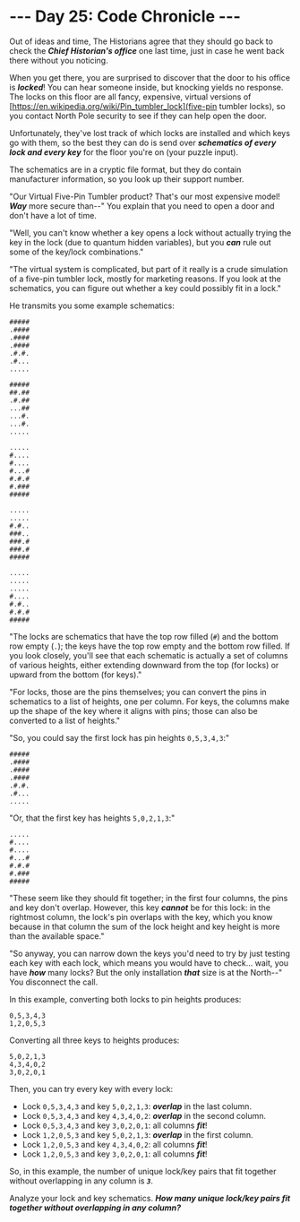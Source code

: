 # --- Day 25: Code Chronicle ---

Out of ideas and time, The Historians agree that they should go back to check the <em><b>Chief Historian's office</b></em> one last time, just in case he went back there without you noticing.


When you get there, you are surprised to discover that the door to his office is <em><b>locked</b></em>! You can hear someone inside, but knocking <span title="function knock() {&#10;  yield no_response;&#10;}">yields</span> no response. The locks on this floor are all fancy, expensive, virtual versions of [https://en.wikipedia.org/wiki/Pin_tumbler_lock](five-pin tumbler locks), so you contact North Pole security to see if they can help open the door.


Unfortunately, they've lost track of which locks are installed and which keys go with them, so the best they can do is send over <em><b>schematics of every lock and every key</b></em> for the floor you're on (your puzzle input).


The schematics are in a cryptic file format, but they do contain manufacturer information, so you look up their support number.


"Our Virtual Five-Pin Tumbler product? That's our most expensive model! <em><b>Way</b></em> more secure than--" You explain that you need to open a door and don't have a lot of time.


"Well, you can't know whether a key opens a lock without actually trying the key in the lock (due to quantum hidden variables), but you <em><b>can</b></em> rule out some of the key/lock combinations."


"The virtual system is complicated, but part of it really is a crude simulation of a five-pin tumbler lock, mostly for marketing reasons. If you look at the schematics, you can figure out whether a key could possibly fit in a lock."


He transmits you some example schematics:


<pre><code>#####
.####
.####
.####
.#.#.
.#...
.....

#####
##.##
.#.##
...##
...#.
...#.
.....

.....
#....
#....
#...#
#.#.#
#.###
#####

.....
.....
#.#..
###..
###.#
###.#
#####

.....
.....
.....
#....
#.#..
#.#.#
#####
</code></pre>
"The locks are schematics that have the top row filled (<code>#</code>) and the bottom row empty (<code>.</code>); the keys have the top row empty and the bottom row filled. If you look closely, you'll see that each schematic is actually a set of columns of various heights, either extending downward from the top (for locks) or upward from the bottom (for keys)."


"For locks, those are the pins themselves; you can convert the pins in schematics to a list of heights, one per column. For keys, the columns make up the shape of the key where it aligns with pins; those can also be converted to a list of heights."


"So, you could say the first lock has pin heights <code>0,5,3,4,3</code>:"


<pre><code>#####
.####
.####
.####
.#.#.
.#...
.....
</code></pre>
"Or, that the first key has heights <code>5,0,2,1,3</code>:"


<pre><code>.....
#....
#....
#...#
#.#.#
#.###
#####
</code></pre>
"These seem like they should fit together; in the first four columns, the pins and key don't overlap. However, this key <em><b>cannot</b></em> be for this lock: in the rightmost column, the lock's pin overlaps with the key, which you know because in that column the sum of the lock height and key height is more than the available space."


"So anyway, you can narrow down the keys you'd need to try by just testing each key with each lock, which means you would have to check... wait, you have <em><b>how</b></em> many locks? But the only installation <em><b>that</b></em> size is at the North--" You disconnect the call.


In this example, converting both locks to pin heights produces:


<pre><code>0,5,3,4,3
1,2,0,5,3
</code></pre>
Converting all three keys to heights produces:


<pre><code>5,0,2,1,3
4,3,4,0,2
3,0,2,0,1
</code></pre>
Then, you can try every key with every lock:


<ul>
<li>Lock <code>0,5,3,4,3</code> and key <code>5,0,2,1,3</code>: <em><b>overlap</b></em> in the last column.</li>
<li>Lock <code>0,5,3,4,3</code> and key <code>4,3,4,0,2</code>: <em><b>overlap</b></em> in the second column.</li>
<li>Lock <code>0,5,3,4,3</code> and key <code>3,0,2,0,1</code>: all columns <em><b>fit</b></em>!</li>
<li>Lock <code>1,2,0,5,3</code> and key <code>5,0,2,1,3</code>: <em><b>overlap</b></em> in the first column.</li>
<li>Lock <code>1,2,0,5,3</code> and key <code>4,3,4,0,2</code>: all columns <em><b>fit</b></em>!</li>
<li>Lock <code>1,2,0,5,3</code> and key <code>3,0,2,0,1</code>: all columns <em><b>fit</b></em>!</li>
</ul>
So, in this example, the number of unique lock/key pairs that fit together without overlapping in any column is <code><em><b>3</b></em></code>.


Analyze your lock and key schematics. <em><b>How many unique lock/key pairs fit together without overlapping in any column?</b></em>


